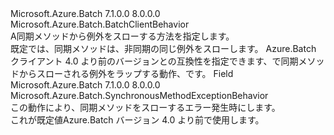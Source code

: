 <Type Name="SynchronousMethodExceptionBehavior" FullName="Microsoft.Azure.Batch.SynchronousMethodExceptionBehavior">
  <TypeSignature Language="C#" Value="public class SynchronousMethodExceptionBehavior : Microsoft.Azure.Batch.BatchClientBehavior" />
  <TypeSignature Language="ILAsm" Value=".class public auto ansi beforefieldinit SynchronousMethodExceptionBehavior extends Microsoft.Azure.Batch.BatchClientBehavior" />
  <TypeSignature Language="DocId" Value="T:Microsoft.Azure.Batch.SynchronousMethodExceptionBehavior" />
  <TypeSignature Language="VB.NET" Value="Public Class SynchronousMethodExceptionBehavior&#xA;Inherits BatchClientBehavior" />
  <TypeSignature Language="F#" Value="type SynchronousMethodExceptionBehavior = class&#xA;    inherit BatchClientBehavior" />
  <AssemblyInfo>
    <AssemblyName>Microsoft.Azure.Batch</AssemblyName>
    <AssemblyVersion>7.1.0.0</AssemblyVersion>
    <AssemblyVersion>8.0.0.0</AssemblyVersion>
  </AssemblyInfo>
  <Base>
    <BaseTypeName>Microsoft.Azure.Batch.BatchClientBehavior</BaseTypeName>
  </Base>
  <Interfaces />
  <Docs>
    <summary>
            A<see cref="T:Microsoft.Azure.Batch.BatchClientBehavior" />同期メソッドから例外をスローする方法を指定します。 
            </summary>
    <remarks>
            既定では、同期メソッドは、非同期の同じ例外をスローします。  Azure.Batch クライアント 4.0 より前のバージョンとの互換性を指定できます、<see cref="F:Microsoft.Azure.Batch.SynchronousMethodExceptionBehavior.ThrowAggregateException" />で同期メソッドからスローされる例外をラップする動作、<see cref="T:System.AggregateException" />です。
            </remarks>
  </Docs>
  <Members>
    <Member MemberName="ThrowAggregateException">
      <MemberSignature Language="C#" Value="public static readonly Microsoft.Azure.Batch.SynchronousMethodExceptionBehavior ThrowAggregateException;" />
      <MemberSignature Language="ILAsm" Value=".field public static initonly class Microsoft.Azure.Batch.SynchronousMethodExceptionBehavior ThrowAggregateException" />
      <MemberSignature Language="DocId" Value="F:Microsoft.Azure.Batch.SynchronousMethodExceptionBehavior.ThrowAggregateException" />
      <MemberSignature Language="VB.NET" Value="Public Shared ReadOnly ThrowAggregateException As SynchronousMethodExceptionBehavior " />
      <MemberSignature Language="F#" Value=" staticval mutable ThrowAggregateException : Microsoft.Azure.Batch.SynchronousMethodExceptionBehavior" Usage="Microsoft.Azure.Batch.SynchronousMethodExceptionBehavior.ThrowAggregateException" />
      <MemberType>Field</MemberType>
      <AssemblyInfo>
        <AssemblyName>Microsoft.Azure.Batch</AssemblyName>
        <AssemblyVersion>7.1.0.0</AssemblyVersion>
        <AssemblyVersion>8.0.0.0</AssemblyVersion>
      </AssemblyInfo>
      <ReturnValue>
        <ReturnType>Microsoft.Azure.Batch.SynchronousMethodExceptionBehavior</ReturnType>
      </ReturnValue>
      <Docs>
        <summary>
            この動作により、同期メソッドをスローする<see cref="T:System.AggregateException" />エラー発生時にします。
            </summary>
        <remarks>
            これが既定値<see cref="T:Microsoft.Azure.Batch.SynchronousMethodExceptionBehavior" />Azure.Batch バージョン 4.0 より前で使用します。
            </remarks>
      </Docs>
    </Member>
  </Members>
</Type>
